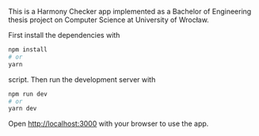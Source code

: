 This is a Harmony Checker app implemented as a Bachelor of Engineering thesis project on Computer Science at University of Wrocław.

First install the dependencies with

```bash
npm install
# or
yarn
```

script. Then run the development server with

```bash
npm run dev
# or
yarn dev
```

Open [http://localhost:3000](http://localhost:3000) with your browser to use the app.
